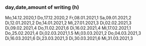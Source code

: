 ### day,date,amount of writing (h)
Mo,14.12.2020,1
Do,17.12.2020,2
Fr,08.01.2021,1
Sa,09.01.2021,2
Di,12.01.2021,2
Do,14.01.2021,2
Mi,27.01.2021,3
Di,02.02.2021,3
Di,09.02.2021,4
Do,11.02.2021,6
Di,16.02.2021,4
Mi,17.02.2021,1
Do,25.02.2021,4
Di,02.03.2021,1.5
Mi,03.03.2021,2
Do,04.03.2021,3
Di,16.03.2021,6
Di,23.03.2021,3
Di,30.03.2021,6
Mi,31.03.2021,3

